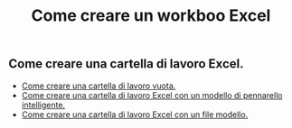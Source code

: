 ﻿---
title: Come creare un workboo Excel
second_title: Aspose.Cells Cloud Documen
linktitle: Crea
type: docs
url: /it/workbook/create/
keywords: How to create an Excel workbook
description: Aspose.Cells Cloud REST API come creare una cartella di lavoro Excel. L'SDK supporta i tipi di linguaggi di sviluppo. Includono Android, C#, Go, Java, NodeJS, Perl, PHP, Python, Ruby e swift
weight: 100
---
## Come creare una cartella di lavoro Excel.

- [Come creare una cartella di lavoro vuota.](/cells/it/workbook/create/empty-workbook/)
- [Come creare una cartella di lavoro Excel con un modello di pennarello intelligente.](/cells/it/workbook/create/smartmarker/)
- [Come creare una cartella di lavoro Excel con un file modello.](/cells/it/workbook/create/template-file/)
